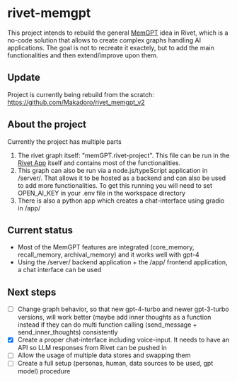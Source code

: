 # rivet-memgpt
This project intends to rebuild the general [MemGPT](https://memgpt.ai/) idea in Rivet, which is a no-code solution that allows to create complex graphs handling AI applications.
The goal is not to recreate it exactely, but to add the main functionalities and then extend/improve upon them.

## Update
Project is currently being rebuild from the scratch: https://github.com/Makadoro/rivet_memgpt_v2

## About the project
Currently the project has multiple parts
1. The rivet graph itself: "memGPT.rivet-project". This file can be run in the [Rivet App](https://rivet.ironcladapp.com/) itself and contains most of the functionalities.
2. This graph can also be run via a node.js/typeScript application in /server/. That allows it to be hosted as a backend and can also be used to add more functionalities. To get this running you will need to set OPEN_AI_KEY in your .env file in the workspace directory
3. There is also a python app which creates a chat-interface using gradio in /app/

## Current status
- Most of the MemGPT features are integrated (core_memory, recall_memory, archival_memory) and it works well with gpt-4
- Using the /server/ backend application + the /app/ frontend application, a chat interface can be used

## Next steps
- [ ] Change graph behavior, so that new gpt-4-turbo and newer gpt-3-turbo versions, will work better (maybe add inner thoughts as a function instead if they can do multi function calling (send_message + send_inner_thoughts) consistently
- [x] Create a proper chat-interface including voice-input. It needs to have an API so LLM responses from Rivet can be pushed in
- [ ] Allow the usage of multiple data stores and swapping them
- [ ] Create a full setup (personas, human, data sources to be used, gpt model) procedure

